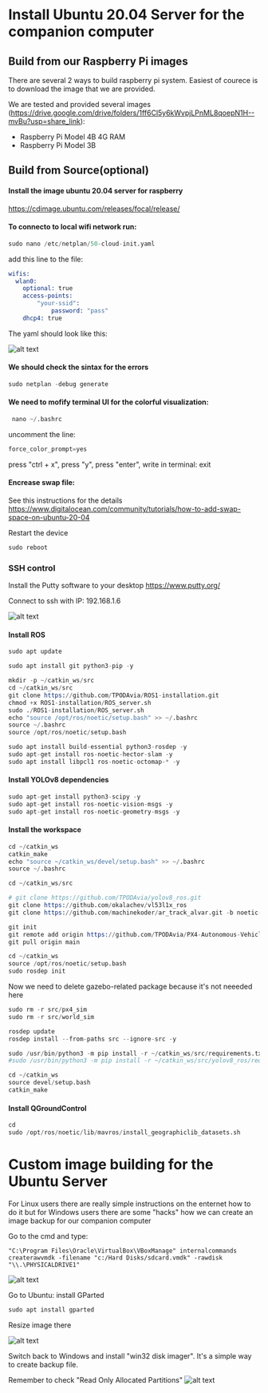 # Install Ubuntu 20.04 Server for the companion computer 

## Build from our Raspberry Pi images

There are several 2 ways to build raspberry pi system. Easiest of courece is to download the image that we are provided.

We are tested and provided several images (https://drive.google.com/drive/folders/1ff6Cl5y6kWvpjLPnML8qoepN1H--mvBu?usp=share_link):
- Raspberry Pi Model 4B 4G RAM
- Raspberry Pi Model 3B

## Build from Source(optional)

#### Install the image ubuntu 20.04 server for raspberry
https://cdimage.ubuntu.com/releases/focal/release/


#### To connecto to local wifi network run:

```s
sudo nano /etc/netplan/50-cloud-init.yaml
```
add this line to the file:
```s
wifis:
  wlan0:
    optional: true
    access-points:
        "your-ssid":
            password: "pass"
    dhcp4: true
```
The yaml should look like this:

![alt text](./wifi.jpeg)

#### We should check the sintax for the errors
```s
sudo netplan -debug generate
```
#### We need to mofify terminal UI for the colorful visualization:
```s
 nano ~/.bashrc
```
uncomment the line: 
```s
force_color_prompt=yes
```
press "ctrl + x", press "y", press "enter", write in terminal: exit

#### Encrease swap file:
See this instructions for the details
https://www.digitalocean.com/community/tutorials/how-to-add-swap-space-on-ubuntu-20-04

Restart the device
```s
sudo reboot
```

### SSH control

Install the Putty software to your desktop
https://www.putty.org/

Connect to ssh with IP: 192.168.1.6

![alt text](./putty.jpeg)

#### Install ROS
```s
sudo apt update
```
```s
sudo apt install git python3-pip -y
```
```s
mkdir -p ~/catkin_ws/src
cd ~/catkin_ws/src
git clone https://github.com/TPODAvia/ROS1-installation.git
chmod +x ROS1-installation/ROS_server.sh
sudo ./ROS1-installation/ROS_server.sh
echo "source /opt/ros/noetic/setup.bash" >> ~/.bashrc
source ~/.bashrc
source /opt/ros/noetic/setup.bash
```
```s
sudo apt install build-essential python3-rosdep -y
sudo apt-get install ros-noetic-hector-slam -y
sudo apt install libpcl1 ros-noetic-octomap-* -y
```

#### Install YOLOv8 dependencies

```s
sudo apt-get install python3-scipy -y
sudo apt-get install ros-noetic-vision-msgs -y
sudo apt-get install ros-noetic-geometry-msgs -y
```

#### Install the workspace
```s
cd ~/catkin_ws
catkin_make
echo "source ~/catkin_ws/devel/setup.bash" >> ~/.bashrc
source ~/.bashrc
```
```s
cd ~/catkin_ws/src

# git clone https://github.com/TPODAvia/yolov8_ros.git
git clone https://github.com/okalachev/vl53l1x_ros
git clone https://github.com/machinekoder/ar_track_alvar.git -b noetic-devel

git init
git remote add origin https://github.com/TPODAvia/PX4-Autonomous-Vehicle.git
git pull origin main
```

```s
cd ~/catkin_ws
source /opt/ros/noetic/setup.bash
sudo rosdep init
```
Now we need to delete gazebo-related package because it's not neeeded here
```s
sudo rm -r src/px4_sim
sudo rm -r src/world_sim
```
```s
rosdep update
rosdep install --from-paths src --ignore-src -y
```
```s
sudo /usr/bin/python3 -m pip install -r ~/catkin_ws/src/requirements.txt
#sudo /usr/bin/python3 -m pip install -r ~/catkin_ws/src/yolov8_ros/requirements.txt
```

```s
cd ~/catkin_ws
source devel/setup.bash
catkin_make
```

#### Install QGroundControl

```s
cd
sudo /opt/ros/noetic/lib/mavros/install_geographiclib_datasets.sh
```

# Custom image building for the Ubuntu Server

For Linux users there are really simple instructions on the enternet how to do it but for Windows users there are some "hacks" how we can create an image backup for our companion computer

Go to the cmd and type:
```
"C:\Program Files\Oracle\VirtualBox\VBoxManage" internalcommands createrawvmdk -filename "c:/Hard Disks/sdcard.vmdk" -rawdisk "\\.\PHYSICALDRIVE1"
```
![alt text](./cmd.jpeg)

Go to Ubuntu:
install GParted
```s
sudo apt install gparted
```
Resize image there

![alt text](./gparted.jpeg)

Switch back to Windows and install "win32 disk imager". It's a simple way to create backup file.

Remember to check "Read Only Allocated Partitions"
![alt text](./win32.jpeg)
